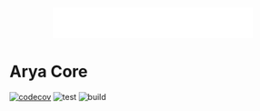 <br />
<p align="center">
    <a href="https://aryaanalytics.com/">
        <img src="docs/media/icon-full-title-white.png" width="70%"/>
    </a>
</p>

# Arya Core

[![codecov](https://codecov.io/gh/arya-analytics/arya-core/branch/main/graph/badge.svg?token=AVNGTHRMDA)](https://codecov.io/gh/arya-analytics/arya-core)
![test](https://github.com/arya-analytics/arya-core/actions/workflows/test.yml/badge.svg)
![build](https://github.com/arya-analytics/arya-core/actions/workflows/build.yml/badge.svg)
